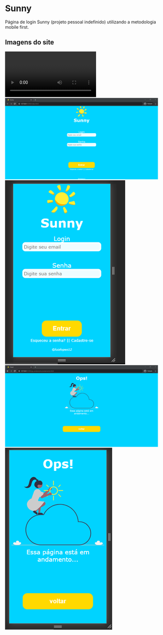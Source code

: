 # Sunny
 Página de login Sunny (projeto pessoal indefinido)
 utilizando a metodologia mobile first.
 ## Imagens do site
 ![Video de demonstração](https://github.com/luizlopes12/Sunny/blob/main/Sunny-teste.webm)
 ![Página de login web](https://github.com/luizlopes12/Sunny/blob/main/sunny%20chrome.png)
 ![Página de login mobile](https://github.com/luizlopes12/Sunny/blob/main/sunny%20mobile.png)
 ![Página em andamento web](https://github.com/luizlopes12/Sunny/blob/main/erro%20chrome.png)
 ![Página em andamento mobile](https://github.com/luizlopes12/Sunny/blob/main/erro%20mobile.png)
 
